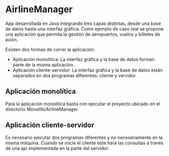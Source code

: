 # AirlineManager
App desarrollada en Java integrando tres capas distintas, desde una base de datos hasta una interfaz gráfica. Como ejemplo de caso real se propone una aplicación que permita la gestión de aeropuertos, vuelos y billetes de
avión.

Existen dos formas de correr la aplicación:
- Aplicación monolítica: La interfaz gráfica y la base de datos forman parte de la misma aplicación.
- Aplicación cliente-servidor: La interfaz gráfica y la base de datos están separados en dos programas diferentes: cliente y vervidor.

## Aplicación monolítica
Para la aplicación monolítica basta con ejecutar el proyecto ubicado en el directorio MonoliticAirlineManager.

## Aplicación cliente-servidor
Es necesario ejecutar dos programas diferentes y no necesariamente en la misma máquina. Cuando se inicie el cliente este hará las consultas a través de una api implementada en la parte del servidor.
